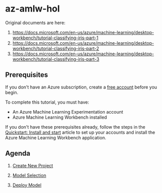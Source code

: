 # az-amlw-hol

Original documents are here:
1. https://docs.microsoft.com/en-us/azure/machine-learning/desktop-workbench/tutorial-classifying-iris-part-1
2. https://docs.microsoft.com/en-us/azure/machine-learning/desktop-workbench/tutorial-classifying-iris-part-2
3. https://docs.microsoft.com/en-us/azure/machine-learning/desktop-workbench/tutorial-classifying-iris-part-3 

## Prerequisites

If you don't have an Azure subscription, create a [free account](https://azure.microsoft.com/free/?WT.mc_id=A261C142F) before you begin.

To complete this tutorial, you must have:
- An Azure Machine Learning Experimentation account
- Azure Machine Learning Workbench installed

If you don't have these prerequisites already, follow the steps in the [Quickstart: Install and start](https://docs.microsoft.com/en-us/azure/machine-learning/service/quickstart-installation) article to set up your accounts and install the Azure Machine Learning Workbench application. 

## Agenda

1. [Create New Project](./01.CreateNewProject.md)

1. [Model Selection](./02.ModelSelection.md)

1. [Deploy Model](./03.DeployModel.md)


